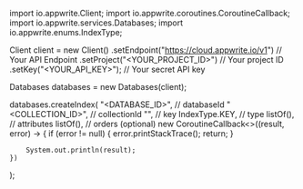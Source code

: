 import io.appwrite.Client;
import io.appwrite.coroutines.CoroutineCallback;
import io.appwrite.services.Databases;
import io.appwrite.enums.IndexType;

Client client = new Client()
    .setEndpoint("https://cloud.appwrite.io/v1") // Your API Endpoint
    .setProject("<YOUR_PROJECT_ID>") // Your project ID
    .setKey("<YOUR_API_KEY>"); // Your secret API key

Databases databases = new Databases(client);

databases.createIndex(
    "<DATABASE_ID>", // databaseId
    "<COLLECTION_ID>", // collectionId
    "", // key
    IndexType.KEY, // type
    listOf(), // attributes
    listOf(), // orders (optional)
    new CoroutineCallback<>((result, error) -> {
        if (error != null) {
            error.printStackTrace();
            return;
        }

        System.out.println(result);
    })
);

